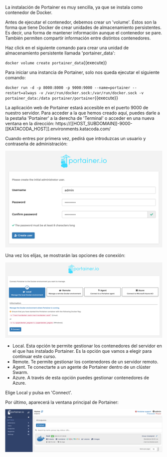 La instalación de Portainer es muy sencilla, ya que se instala como contenedor de Docker.

Antes de ejecutar el contenedor, debemos crear un 'volume'. Éstos son la forma que tiene Docker de crear unidades de almacenamiento persistentes. Es decir, una forma de mantener información aunque el contenedor se pare. También permiten compartir información entre distintos contenedores.

Haz click en el siguiente comando para crear una unidad de almacenamiento persistente llamada 'portainer_data':

`docker volume create portainer_data`{{execute}}

Para iniciar una instancia de Portainer, solo nos queda ejecutar el siguiente comando:

`docker run -d -p 8000:8000 -p 9000:9000 --name=portainer --restart=always -v /var/run/docker.sock:/var/run/docker.sock -v portainer_data:/data portainer/portainer`{{execute}}

La aplicación web de Portainer estará accesible en el puerto 9000 de nuestro servidor. Para acceder a la que hemos creado aquí, puedes darle a la pestaña 'Portainer' a la derecha de 'Terminal' o acceder en una nueva ventana en la dirección: https://[[HOST_SUBDOMAIN]]-9000-[[KATACODA_HOST]].environments.katacoda.com/

Cuando entres por primera vez, pedirá que introduzcas un usuario y contraseña de administración:

![Usuario y contraseña de Portainer](https://raw.githubusercontent.com/DavidLMS/katacoda-scenarios/master/portainer/assets/user-pass-portainer.png)

Una vez los elijas, se mostrarán las opciones de conexión:

![Conexión de Portainer](https://raw.githubusercontent.com/DavidLMS/katacoda-scenarios/master/portainer/assets/conexion-portainer.png)

- Local. Esta opción te permite gestionar los contenedores del servidor en el que has instalado Portainer. Es la opción que vamos a elegir para continuar este curso.
- Remote. Te permite gestionar los contenedores de un servidor remoto.
- Agent. Te conectarte a un agente de Portainer dentro de un clúster Swarm.
- Azure. A través de esta opción puedes gestionar contenedores de Azure.

Elige Local y pulsa en 'Connect'.

Por último, aparecerá la ventana principal de Portainer:

![Página principal de Portainer](https://raw.githubusercontent.com/DavidLMS/katacoda-scenarios/master/portainer/assets/principal-portainer.png)